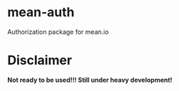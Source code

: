 mean-auth
=========

Authorization package for mean.io

# Disclaimer

__Not ready to be used!!! Still under heavy development!__
